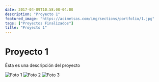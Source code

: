 ```yaml
---
date: 2017-04-09T10:58:08-04:00
description: "Proyecto 1"
featured_image: "https://acimetsas.com/img/sections/portfolio/1.jpg"
tags: ["Proyectos Finalizados"]
title: "Proyecto 1"
---
```


# Proyecto 1

Ésta es una descripción del proyecto

![Foto 1](https://acimetsas.com/img/sections/portfolio/1.jpg)
![Foto 2](https://acimetsas.com/img/sections/portfolio/2.jpg)
![Foto 3](https://acimetsas.com/img/sections/portfolio/3.jpg)